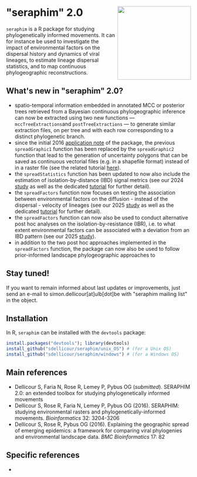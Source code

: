 "seraphim" 2.0 <img src="unix_OS/man/logo_seraphim.png" align="right" alt="" width="200" />
===============

`seraphim` is a R package for studying phylogenetically informed movements. It can for instance be used to investigate the impact of environmental factors on the dispersal history and dynamics of viral lineages, to estimate lineage dispersal statistics, and to map continuous phylogeographic reconstructions.

## What's new in "seraphim" 2.0?
* spatio-temporal information embedded in annotated MCC or posterior trees retrieved from a Bayesian continuous phylogeographic inference can now be extracted using two new functions — `mccTreeExtractions`and `postTreeExtractions` — to generate similar extraction files, on per tree and with each row corresponding to a distinct phylogenetic branch.
* since the initial 2016 [application note](https://academic.oup.com/bioinformatics/article/32/20/3204/2196575?login=true) of the package, the previous `spreadGraphic1` function has been replaced by the `spreadGraphic2` function that lead to the generation of uncertainty polygons that can be saved as continuous vectorial files (e.g. in a shapefile format) instead of in a raster file (see the related tutorial [here](https://github.com/sdellicour/seraphim/blob/master/tutorials/plotting_the_dispersal_history.pdf)).
* the `spreadStatistics` function has been updated to now also include the estimation of isolation-by-distance (IBD) signal metrics (see our 2024 [study](https://journals.plos.org/plosbiology/article?id=10.1371/journal.pbio.3002914) as well as the dedicated [tutorial](https://github.com/sdellicour/seraphim/blob/master/tutorials/estimating_dispersal_statistics.pdf) for further detail).
* the `spreadFactors` function now focuses on testing the association between environmental factors on the diffusion - instead of the dispersal - velocity of lineages (see our 2025 [study]() as well as the dedicated [tutorial](https://github.com/sdellicour/seraphim/blob/master/tutorials/impact_on_diffusion_velocity.pdf) for further detail).
* the `spreadFactors` function can now also be used to conduct alternative post hoc analyses on the isolation-by-resistance (IBR), i.e. to what extent environmental factors can be associated with a deviation from an IBD pattern (see our 2025 [study]()).
* in addition to the two post hoc approaches implemented in the `spreadFactors` function, the package can now also be used to follow prior-informed landscape phylogeographic approaches to 

## Stay tuned!
If you want to remain informed about last updates or improvements, just send an e-mail to simon.dellicour[at]ulb[dot]be with "seraphim mailing list" in the object.

## Installation
In R, `seraphim` can be installed with the `devtools` package:
```R
install.packages("devtools"); library(devtools)
install_github("sdellicour/seraphim/unix_OS") # (for a Unix OS)
install_github("sdellicour/seraphim/windows") # (for a Windows OS)
```

## Main references
* Dellicour S, Faria N, Rose R, Lemey P, Pybus OG (_submitted_). SERAPHIM 2.0: an extended toolbox for studying phylogenetically informed movements
* Dellicour S, Rose R, Faria N, Lemey P, Pybus OG (2016). SERAPHIM: studying environmental rasters and phylogenetically-informed movements. _Bioinformatics_ 32: 3204-3206
* Dellicour S, Rose R, Pybus OG (2016). Explaining the geographic spread of emerging epidemics: a framework for comparing viral phylogenies and environmental landscape data. _BMC Bioinformatics_ 17: 82

## Specific references
* 